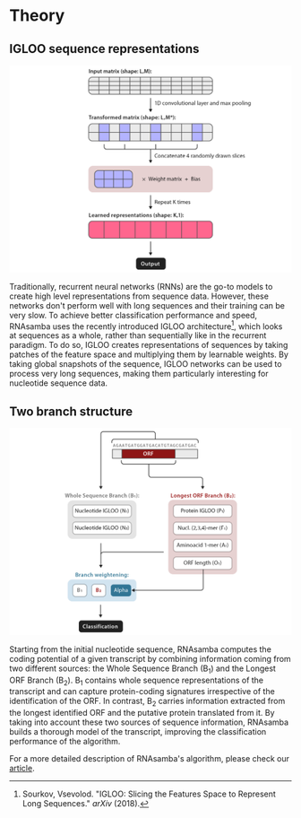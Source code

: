 # Theory

## IGLOO sequence representations

![](images/figure1.png)

Traditionally, recurrent neural networks (RNNs) are the go-to models to create high level representations from sequence data. However, these networks don't perform well with long sequences and their training can be very slow. To achieve better classification performance and speed, RNAsamba uses the recently introduced IGLOO architecture[^1], which looks at sequences as a whole, rather than sequentially like in the recurrent paradigm. To do so, IGLOO creates representations of sequences by taking patches of the feature space and multiplying them by learnable weights. By taking global snapshots of the sequence, IGLOO networks can be used to process very long sequences, making them particularly interesting for nucleotide sequence data.

## Two branch structure

![](images/figure2.png)

Starting from the initial nucleotide sequence, RNAsamba computes the coding potential of a given transcript by combining information coming from two different sources: the Whole Sequence Branch (B<sub>1</sub>) and the Longest ORF Branch (B<sub>2</sub>). B<sub>1</sub> contains whole sequence representations of the transcript and can capture protein-coding signatures irrespective of the identification of the ORF. In contrast, B<sub>2</sub> carries information extracted from the longest identified ORF and the putative protein translated from it. By taking into account these two sources of sequence information, RNAsamba builds a thorough model of the transcript, improving the classification performance of the algorithm.

For a more detailed description of RNAsamba's algorithm, please check our [article](https://www.biorxiv.org/content/10.1101/620880v1).

[^1]: Sourkov, Vsevolod. "IGLOO: Slicing the Features Space to Represent Long Sequences." *arXiv* (2018).